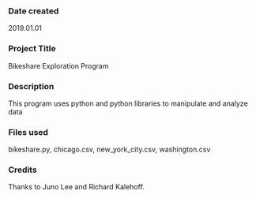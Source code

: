 ### Date created
2019.01.01

### Project Title
Bikeshare Exploration Program

### Description
This program uses python and python libraries to manipulate
and analyze data

### Files used
bikeshare.py, chicago.csv, new_york_city.csv, washington.csv

### Credits
Thanks to Juno Lee and Richard Kalehoff.
